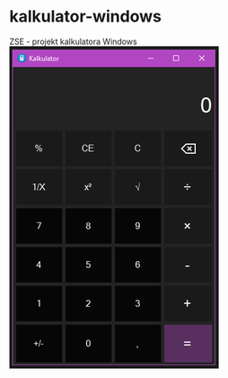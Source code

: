 # kalkulator-windows

ZSE - projekt kalkulatora Windows
![Calculator View](/Properties/calculator-view.png)
